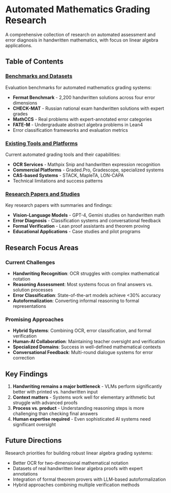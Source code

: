 # Automated Mathematics Grading Research

A comprehensive collection of research on automated assessment and error diagnosis in handwritten mathematics, with focus on linear algebra applications.

## Table of Contents

### [Benchmarks and Datasets](docs/benchmarks.md)
Evaluation benchmarks for automated mathematics grading systems:
- **Fermat Benchmark** - 2,200 handwritten solutions across four error dimensions
- **CHECK-MAT** - Russian national exam handwritten solutions with expert grades
- **MathCCS** - Real problems with expert-annotated error categories
- **FATE-M** - Undergraduate abstract algebra problems in Lean4
- Error classification frameworks and evaluation metrics

### [Existing Tools and Platforms](docs/tools.md)
Current automated grading tools and their capabilities:
- **OCR Services** - Mathpix Snip and handwritten expression recognition
- **Commercial Platforms** - Graded.Pro, Gradescope, specialized systems
- **CAS-based Systems** - STACK, MapleTA, LON-CAPA
- Technical limitations and success patterns

### [Research Papers and Studies](docs/research-papers.md)
Key research papers with summaries and findings:
- **Vision-Language Models** - GPT-4, Gemini studies on handwritten math
- **Error Diagnosis** - Classification systems and conversational feedback
- **Formal Verification** - Lean proof assistants and theorem proving
- **Educational Applications** - Case studies and pilot programs

## Research Focus Areas

### Current Challenges
- **Handwriting Recognition**: OCR struggles with complex mathematical notation
- **Reasoning Assessment**: Most systems focus on final answers vs. solution processes  
- **Error Classification**: State-of-the-art models achieve <30% accuracy
- **Autoformalization**: Converting informal reasoning to formal representations

### Promising Approaches
- **Hybrid Systems**: Combining OCR, error classification, and formal verification
- **Human-AI Collaboration**: Maintaining teacher oversight and verification
- **Specialized Domains**: Success in well-defined mathematical contexts
- **Conversational Feedback**: Multi-round dialogue systems for error correction

## Key Findings

1. **Handwriting remains a major bottleneck** - VLMs perform significantly better with printed vs. handwritten input
2. **Context matters** - Systems work well for elementary arithmetic but struggle with advanced proofs
3. **Process vs. product** - Understanding reasoning steps is more challenging than checking final answers
4. **Human expertise required** - Even sophisticated AI systems need significant oversight

## Future Directions

Research priorities for building robust linear algebra grading systems:
- Better OCR for two-dimensional mathematical notation
- Datasets of real handwritten linear algebra proofs with expert annotations
- Integration of formal theorem provers with LLM-based autoformalization
- Hybrid approaches combining multiple verification methods

